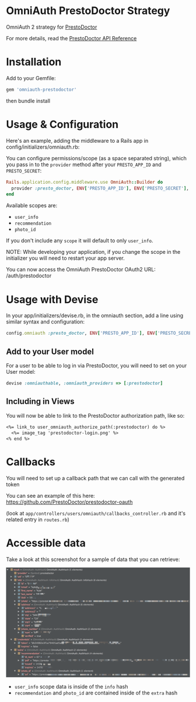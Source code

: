 # OmniAuth PrestoDoctor Strategy

OmniAuth 2 strategy for [PrestoDoctor](https://prestodoctor.com/)

For more details, read the [PrestoDoctor API Reference](https://prestodoctor.com/docs)

# Installation

Add to your Gemfile:

```ruby
gem 'omniauth-prestodoctor'
```

then bundle install

# Usage & Configuration

Here's an example, adding the middleware to a Rails app in config/initializers/omniauth.rb:

You can configure permissions/scope (as a space separated string),
which you pass in to the `provider` method after your `PRESTO_APP_ID` and `PRESTO_SECRET`:

```ruby
Rails.application.config.middleware.use OmniAuth::Builder do
  provider :presto_doctor, ENV['PRESTO_APP_ID'], ENV['PRESTO_SECRET'], scope: 'user_info recommendation photo_id'
end
```

Available scopes are:

- `user_info`
- `recommendation`
- `photo_id`

If you don't include any `scope` it will default to only `user_info`.

NOTE: While developing your application, if you change the scope in the initializer you will need to restart your app server.

You can now access the OmniAuth PrestoDoctor OAuth2 URL: /auth/prestodoctor

# Usage with Devise

In your app/initializers/devise.rb, in the omniauth section, add a line using similar syntax and configuration:

```ruby
config.omniauth :presto_doctor, ENV['PRESTO_APP_ID'], ENV['PRESTO_SECRET'], scope: 'user_info recommendation photo_id'
```

## Add to your User model

For a user to be able to log in via PrestoDoctor, you will need to set on your User model:

```ruby
devise :omniauthable, :omniauth_providers => [:prestodoctor]
```

## Including in Views

You will now be able to link to the PrestoDoctor authorization path, like so:

```erb
<%= link_to user_omniauth_authorize_path(:prestodoctor) do %>
  <%= image_tag 'prestodoctor-login.png' %>
<% end %>
```

# Callbacks

You will need to set up a callback path that we can call with the generated token

You can see an example of this here: https://github.com/PrestoDoctor/prestodoctor-oauth

(look at `app/controllers/users/omniauth/callbacks_controller.rb` and it's related entry in `routes.rb`)

# Accessible data

Take a look at this screenshot for a sample of data that you can retrieve:

<img src="https://raw.githubusercontent.com/PrestoDoctor/prestodoctor-oauth/master/screenshot.png" width="700">

- `user_info` scope data is inside of the `info` hash
- `recommendation` and `photo_id` are contained inside of the `extra` hash
